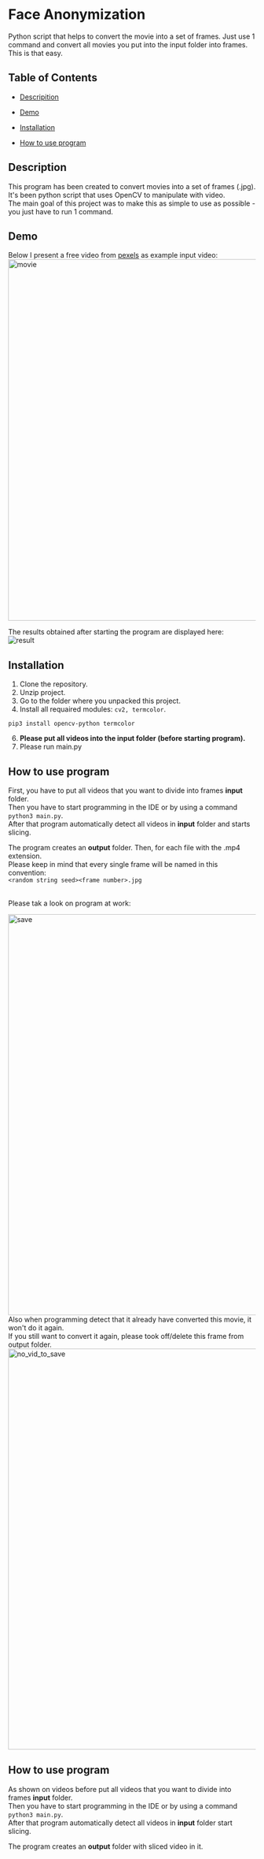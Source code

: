 # Face Anonymization

Python script that helps to convert the movie into a set of frames. Just use 1 command and convert all movies you put into the input folder into frames. </br> This is that easy.

## Table of Contents

- [Descripition](#description)

- [Demo](#demo)

- [Installation](#installation)

- [How to use program](#how-to-use-program)

## Description
This program has been created to convert movies into a set of frames (.jpg). </br>
It's been python script that uses OpenCV to manipulate with video. </br>
The main goal of this project was to make this as simple to use as possible - you just have to run 1 command. </br>

## Demo
Below I present a free video from [pexels](https://www.pexels.com/pl-pl/) as example input video: </br>
<img src="readme_files/movie.mp4" alt="movie" width="734"/>

The results obtained after starting the program are displayed here:
<br />
<img src="readme_files/result_HD.gif" alt="result"/>

## Installation
1. Clone the repository.
2. Unzip project.
3. Go to the folder where you unpacked this project.
4. Install all requaired modules: ```cv2, termcolor```.
```
pip3 install opencv-python termcolor
```
6. <b> Please put all videos into the input folder (before starting program). </b>
7. Please run main.py


## How to use program
First, you have to put all videos that you want to divide into frames <b>input</b> folder. </br>Then you have to start programming in the IDE or by using a command ```python3 main.py```.</br> After that program automatically detect all videos in <b>input</b> folder and starts slicing.

The program creates an <b>output</b> folder. Then, for each file with the .mp4 extension. </br>
Please keep in mind that every single frame will be named in this convention: </br>
```<random string seed><frame number>.jpg``` </br> </br>

Please tak a look on program at work: </br>

<img src="readme_files/save_HD.gif" alt="save" width="814"/> </br>
Also when programming detect that it already have converted this movie, it won't do it again. </br>
If you still want to convert it again, please took off/delete this frame from output folder. </br>
<img src="readme_files/no_vid_to_save_HD.gif" alt="no_vid_to_save" width="814"/> </br>

## How to use program
As shown on videos before put all videos that you want to divide into frames <b>input</b> folder. 
</br>Then you have to start programming in the IDE or by using a command ```python3 main.py```.</br> 
After that program automatically detect all videos in <b>input</b> folder start slicing.

The program creates an <b>output</b> folder with sliced video in it.




